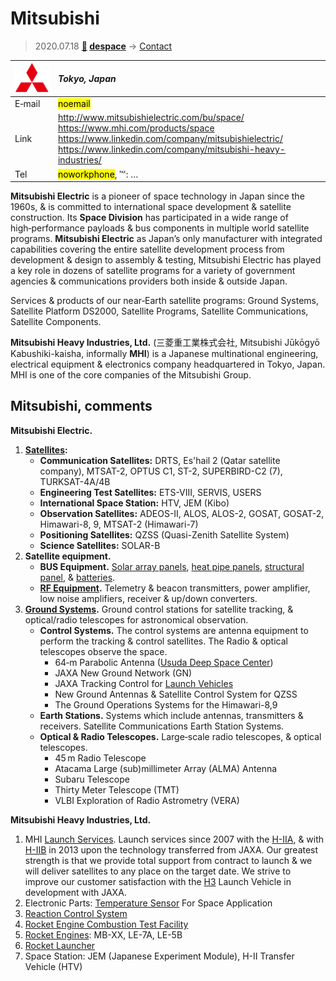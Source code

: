 # Mitsubishi
> 2020.07.18 **[🚀](../index/index.md) [despace](index.md)** → [Contact](contact.md)

|[![](f/contact/m/mitsubishi_logo1_thumb.png)](f/contact/m/mitsubishi_logo1.png)|*Tokyo, Japan*|
|:--|:--|
|E‑mail| <mark>noemail</mark> |
|Link| <http://www.mitsubishielectric.com/bu/space/><br> <https://www.mhi.com/products/space><br> <https://www.linkedin.com/company/mitsubishielectric/><br> <https://www.linkedin.com/company/mitsubishi-heavy-industries/> |
|Tel| <mark>noworkphone</mark>, ℻: … |

**Mitsubishi Electric** is a pioneer of space technology in Japan since the 1960s, & is committed to international space development & satellite construction. Its **Space Division** has participated in a wide range of high‑performance payloads & bus components in multiple world satellite programs. **Mitsubishi Electric** as Japan’s only manufacturer with integrated capabilities covering the entire satellite development process from development & design to assembly & testing, Mitsubishi Electric has played a key role in dozens of satellite programs for a variety of government agencies & communications providers both inside & outside Japan.

Services & products of our near‑Earth satellite programs: Ground Systems, Satellite Platform DS2000,  Satellite Programs, Satellite Communications, Satellite Components.

**Mitsubishi Heavy Industries, Ltd.** (三菱重工業株式会社, Mitsubishi Jūkōgyō Kabushiki-kaisha, informally **MHI**) is a Japanese multinational engineering, electrical equipment & electronics company headquartered in Tokyo, Japan. MHI is one of the core companies of the Mitsubishi Group.

<p style="page-break-after:always"> </p>

## Mitsubishi, comments

**Mitsubishi Electric.**

   1. **[Satellites](sc.md):**
      - **Communication Satellites:** DRTS, Es'hail 2 (Qatar satellite company), MTSAT-2, OPTUS C1, ST-2, SUPERBIRD-C2 (7), TURKSAT-4A/4B
      - **Engineering Test Satellites:** ETS-VIII, SERVIS, USERS
      - **International Space Station:** HTV, JEM (Kibo)
      - **Observation Satellites:** ADEOS-II, ALOS, ALOS-2, GOSAT, GOSAT-2, Himawari-8, 9, MTSAT-2 (Himawari-7)
      - **Positioning Satellites:** QZSS (Quasi-Zenith Satellite System)
      - **Science Satellites:** SOLAR-B
   1. **Satellite equipment.**
      - **BUS Equipment.** [Solar array panels](sp.md), [heat pipe panels](hp.md), [structural panel](sgm.md), & [batteries](eb.md).
      - **[RF Equipment](comms.md).** Telemetry & beacon transmitters, power amplifier, low noise amplifiers, receiver & up/down converters.
   1. **[Ground Systems](scs.md).** Ground control stations for satellite tracking, & optical/radio telescopes for astronomical observation.
      - **Control Systems.** The control systems are antenna equipment to perform the tracking & control satellites. The Radio & optical telescopes observe the space.
         - 64‑m Parabolic Antenna ([Usuda Deep Space Center](udsc.md))
         - JAXA New Ground Network (GN)
         - JAXA Tracking Control for [Launch Vehicles](lv.md)
         - New Ground Antennas & Satellite Control System for QZSS
         - The Ground Operations Systems for the Himawari-8,9
      - **Earth Stations.** Systems which include antennas, transmitters & receivers. Satellite Communications Earth Station Systems.
      - **Optical & Radio Telescopes.** Large‑scale radio telescopes, & optical telescopes.
         - 45 m Radio Telescope
         - Atacama Large (sub)millimeter Array (ALMA) Antenna
         - Subaru Telescope
         - Thirty Meter Telescope (TMT)
         - VLBI Exploration of Radio Astrometry (VERA)

**Mitsubishi Heavy Industries, Ltd.**

   1. MHI [Launch Services](lv.md). Launch services since 2007 with the [H-IIA](h2.md), & with [H-IIB](h2.md) in 2013 upon the technology transferred from JAXA. Our greatest strength is that we provide total support from contract to launch & we will deliver satellites to any place on the target date. We strive to improve our customer satisfaction with the [H3](h3.md) Launch Vehicle in development with JAXA.
   1. Electronic Parts: [Temperature Sensor](sensor.md) For Space Application
   1. [Reaction Control System](iu.md)
   1. [Rocket Engine Combustion Test Facility](test.md)
   1. [Rocket Engines](ps.md): MB-XX, LE-7A, LE-5B
   1. [Rocket Launcher](lv.md)
   1. Space Station: JEM (Japanese Experiment Module), H-II Transfer Vehicle (HTV)